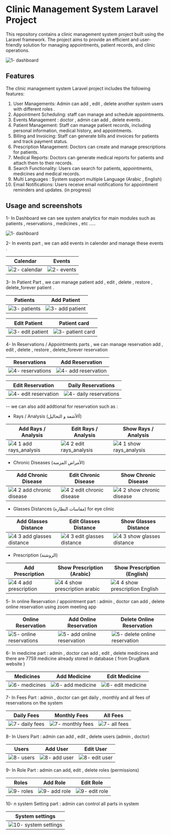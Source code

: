 # Clinic Management System Laravel Project

This repository contains a clinic management system project built using the Laravel framework. The project aims to provide an efficient and user-friendly solution for managing appointments, patient records, and clinic operations.

![1- dashboard](https://github.com/KareemShaban1/clinic_management_system/assets/42013687/0a7d112e-2723-49ce-a1dc-bbb15702525b)

## Features

The clinic management system Laravel project includes the following features:

1. User Managements: Admin can add , edit , delete another system users with different roles .
2. Appointment Scheduling: staff can manage and schedule appointments.
3. Events Management : doctor , admin can add , delete events . 
4. Patient Management: Staff can manage patient records, including personal information, medical history, and appointments.
6. Billing and Invoicing: Staff can generate bills and invoices for patients and track payment status.
7. Prescription Management: Doctors can create and manage prescriptions for patients.
8. Medical Reports: Doctors can generate medical reports for patients and attach them to their records.
9. Search Functionality: Users can search for patients, appointments, medicines and medical records.
10. Multi Languages : System support multiple Language (Arabic , English)
11. Email Notifications: Users receive email notifications for appointment reminders and updates. (in progress)


## Usage and screenshots

1- In Dashboard we can see system analytics for main modules such as patients , reservations , medicines , etc .....

![1- dashboard](https://github.com/KareemShaban1/clinic_management_system/assets/42013687/0a7d112e-2723-49ce-a1dc-bbb15702525b)


2- In events part , we can add events in calender and manage these events .

| Calendar               | Events              |
| ---------------------- | ---------------------- |
| ![2- calendar](https://github.com/KareemShaban1/clinic_management_system/assets/42013687/108f2d1f-0b8d-49d5-825c-fe9f7058c861) | ![2- events](https://github.com/KareemShaban1/clinic_management_system/assets/42013687/d245ce87-9a42-4cd7-89e6-17347ee4dec8)


3- In Patient Part , we can manage patient add , edit , delete , restore , delete_forever patient .

| Patients               | Add Patient            |
| ---------------------- | ---------------------- |
| ![3- patients](https://github.com/KareemShaban1/clinic_management_system/assets/42013687/58e2e5eb-fe90-4220-bba2-d7d5e7835bba)| ![3- add patient](https://github.com/KareemShaban1/clinic_management_system/assets/42013687/1b2d29b7-996b-4334-a355-a671e8351112) |

| Edit Patient           |  Patient card          |
| ---------------------- | ---------------------- |
| ![3- edit patient](https://github.com/KareemShaban1/clinic_management_system/assets/42013687/4d00bff4-4438-4d57-ad2e-ea4b2e023682)| ![3- patient card](https://github.com/KareemShaban1/clinic_management_system/assets/42013687/e83de9c9-1a79-48b2-adbd-c2c5818c5f6d) |


4- In Reservations / Appointments parts , we can manage reservation add , edit , delete , restore , delete_forever reservation 

| Reservations           | Add Reservation        | 
| ---------------------- | ---------------------- | 
| ![4- reservations](https://github.com/KareemShaban1/clinic_management_system/assets/42013687/0739ebe8-80c0-4a00-85f2-a80a3035fbb2)| ![4- add reservation](https://github.com/KareemShaban1/clinic_management_system/assets/42013687/46b8adc9-2a55-406f-b248-16b2a91aaddb) | 

| Edit Reservation       |  Daily Reservations    |
| ---------------------- | ---------------------- |
| ![4- edit reservation](https://github.com/KareemShaban1/clinic_management_system/assets/42013687/6a852838-0671-4196-b12d-7eb815fb2ede)| ![4- daily reservations](https://github.com/KareemShaban1/clinic_management_system/assets/42013687/d58f35ed-e3f5-40f5-89ef-f1f463d1330f) |

-- we can also add addtional  for reservation such as :

- Rays / Analysis (أالأشعة و التحاليل)

| Add Rays / Analysis      | Edit Rays / Analysis      | Show Rays / Analysis     |
| ----------------------   | ----------------------    | ------------------------ |
| ![4 1 add rays_analysis](https://github.com/KareemShaban1/clinic_management_system/assets/42013687/713aa113-6171-44e1-a3ba-01cac2fdf955) | ![4 2 edit rays_analysis](https://github.com/KareemShaban1/clinic_management_system/assets/42013687/d7342a56-3d1e-47ff-b478-db99971f0eb0) | ![4 1 show rays_analysis](https://github.com/KareemShaban1/clinic_management_system/assets/42013687/a91984a6-f4bc-412a-97f0-4caab67e3f75)|

- Chronic Diseases (الأمراض المزمنة)

| Add Chronic Disease      | Edit Chronic Disease      | Show Chronic Disease     |
| ----------------------   | ----------------------    | ------------------------ |
| ![4 2 add chronic disease ](https://github.com/KareemShaban1/clinic_management_system/assets/42013687/429329d4-dc47-4648-996c-e3fbcb146bdc)| ![4 2 edit chronic disease ](https://github.com/KareemShaban1/clinic_management_system/assets/42013687/387b2d4b-5616-4ab2-b5fa-d96dd9f2cb1a)|  ![4 2 show chronic disease ](https://github.com/KareemShaban1/clinic_management_system/assets/42013687/506b117a-f3e0-4eb2-812d-dcbe6e6fff80)|

- Glasses Distances (مقاسات النظارة) for eye clinic 

| Add Glasses Distance     | Edit Glasses Distance     | Show Glasses Distance    |
| ----------------------   | ----------------------    | ------------------------ |
| ![4 3 add glasses distance](https://github.com/KareemShaban1/clinic_management_system/assets/42013687/e93ef225-e183-4d6c-b8ac-727bdba48044)| ![4 3 edit glasses distance](https://github.com/KareemShaban1/clinic_management_system/assets/42013687/dd71f1d2-de3c-4c42-9cb5-c654327117ae)| ![4 3 show glasses distance](https://github.com/KareemShaban1/clinic_management_system/assets/42013687/b59fb563-47e9-45e2-9baf-79b0a86c2d1e) |

- Prescription (الروشتة)  

| Add Prescription         | Show Prescription (Arabic)     | Show Prescription (English)    |
| ----------------------   | ----------------------------   | ------------------------       |
| ![4 4 add prescription](https://github.com/KareemShaban1/clinic_management_system/assets/42013687/e5d1c58f-2199-4912-9e54-ba123c3a8aa6)| ![4 4 show prescription arabic ](https://github.com/KareemShaban1/clinic_management_system/assets/42013687/f59d1a95-e15b-492e-a142-9d8726a11499)| ![4 4 show prescription English](https://github.com/KareemShaban1/clinic_management_system/assets/42013687/65d900ca-ed2d-499c-a13c-30313647019c)|

5- In online Reservation / appointment part : admin , doctor can add , delete online reservation using zoom meeting app 

| Online Reservation       | Add Online Reservation         | Delete Online Reservation         |
| ----------------------   | ----------------------------   | ----------------------------      |
| ![5- online reservations](https://github.com/KareemShaban1/clinic_management_system/assets/42013687/8586efcf-983e-412a-9e31-d83d23d176d5)|    ![5- add online reservation](https://github.com/KareemShaban1/clinic_management_system/assets/42013687/66a6adb6-f3c9-4158-8f56-6605c9af9585)|   ![5- delete online reservation](https://github.com/KareemShaban1/clinic_management_system/assets/42013687/0df57437-31c1-4d69-a95a-3529baf78a51)|

6- In medicine part : admin , doctor can add , edit , delete medicines and there are 7759 medicine already stored in database ( from DrugBank website )

| Medicines                |  Add Medicine                  | Edit Medicine                  |
| ----------------------   | ----------------------------   | ------------------------       |
| ![6-  medicines](https://github.com/KareemShaban1/clinic_management_system/assets/42013687/64a1d019-4297-4557-8ce7-6a422bd44ae9)| ![6- add medicine ](https://github.com/KareemShaban1/clinic_management_system/assets/42013687/84e39cdb-b17c-40e5-8c9e-58fcc59344d5)| ![6- edit medicine](https://github.com/KareemShaban1/clinic_management_system/assets/42013687/077ad099-20f7-417d-a02c-d6b4a6ca221e)|

7- In Fees Part : admin , doctor can get daily , monthly and all fees of reservations on the system

| Daily Fees                |  Monthly Fees                  | All Fees                       |
| ----------------------    | ----------------------------   | ------------------------       |
| ![7- daily fees ](https://github.com/KareemShaban1/clinic_management_system/assets/42013687/c3728312-16b3-41a1-a24a-c288086e3795)| ![7- monthly fees](https://github.com/KareemShaban1/clinic_management_system/assets/42013687/3004e741-63e8-443e-a01c-d85fdfdf7c8b)|![7- all fees](https://github.com/KareemShaban1/clinic_management_system/assets/42013687/9e80ac26-e64d-43f8-88a9-411ff806e58a)|

8- In Users Part : admin can add , edit , delete users (admin , doctor)

|  Users                    | Add User                       | Edit User                       |
| ----------------------    | ----------------------------   | ------------------------        |
| ![8- users](https://github.com/KareemShaban1/clinic_management_system/assets/42013687/4a14fcdc-bba8-44a5-a71d-f38dc04286ab)|![8- add user](https://github.com/KareemShaban1/clinic_management_system/assets/42013687/3c69b5aa-bbb5-41b5-accb-c7699541838f)|  ![8- edit user](https://github.com/KareemShaban1/clinic_management_system/assets/42013687/a459e2e3-03f8-4a64-9775-6b362e034fc4)|

9- In Role Part : admin can add, edit , delete roles (permissions)

|  Roles                    | Add Role                       | Edit Role                       |
| ----------------------    | ----------------------------   | ------------------------        |
|  ![9- roles](https://github.com/KareemShaban1/clinic_management_system/assets/42013687/45ec4918-9099-49d5-a821-00500e15ad81)| ![9- add role](https://github.com/KareemShaban1/clinic_management_system/assets/42013687/e49df0ae-beab-41ff-a610-466a67e6cd85)| ![9- edit role](https://github.com/KareemShaban1/clinic_management_system/assets/42013687/e847128e-32d8-4460-be62-844b3ece05d8)|


10- n system Setting part : admin can control all parts in system 

|  System settings          | 
| ----------------------    | 
| ![10- system settings](https://github.com/KareemShaban1/clinic_management_system/assets/42013687/09348109-a77f-4834-bb5e-5480df411658)|


